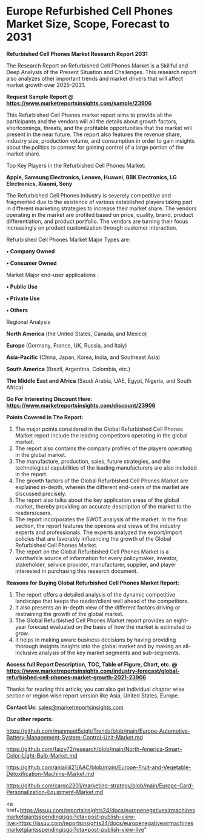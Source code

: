 # Europe Refurbished Cell Phones Market Size, Scope, Forecast to 2031

<strong>Refurbished Cell Phones Market Research Report 2031</strong>

The Research Report on Refurbished Cell Phones Market is a Skillful and Deep Analysis of the Present Situation and Challenges. This research report also analyzes other important trends and market drivers that will affect market growth over 2025-2031.

<strong>Request Sample Report @ <a href=https://www.marketreportsinsights.com/sample/23906>https://www.marketreportsinsights.com/sample/23906</a></strong>

This Refurbished Cell Phones market report aims to provide all the participants and the vendors will all the details about growth factors, shortcomings, threats, and the profitable opportunities that the market will present in the near future. The report also features the revenue share, industry size, production volume, and consumption in order to gain insights about the politics to contest for gaining control of a large portion of the market share.

Top Key Players in the Refurbished Cell Phones Market:

<strong>Apple, Samsung Electronics, Lenovo, Huawei, BBK Electronics, LG Electronics, Xiaomi, Sony</strong>

The Refurbished Cell Phones Industry is severely competitive and fragmented due to the existence of various established players taking part in different marketing strategies to increase their market share. The vendors operating in the market are profiled based on price, quality, brand, product differentiation, and product portfolio. The vendors are turning their focus increasingly on product customization through customer interaction.

Refurbished Cell Phones Market Major Types are:

<strong>• Company Owned

• Consumer Owned</strong>

Market Major end-user applications :

<strong>• Public Use

• Private Use

• Others</strong>

Regional Analysis

</u><strong><b>North America</b></strong> (the United States, Canada, and Mexico)

<strong><b>Europe </b></strong>(Germany, France, UK, Russia, and Italy)

<strong><b>Asia-Pacific</b></strong> (China, Japan, Korea, India, and Southeast Asia)

<strong><b>South America</b></strong> (Brazil, Argentina, Colombia, etc.)

<strong><b>The Middle East and Africa</b></strong> (Saudi Arabia, UAE, Egypt, Nigeria, and South Africa)

<strong>Go For Interesting Discount Here: <a href=https://www.marketreportsinsights.com/discount/23906>https://www.marketreportsinsights.com/discount/23906</a></strong>

<strong>Points Covered in The Report:</strong>
<ol>
  <li>The major points considered in the Global Refurbished Cell Phones Market report include the leading competitors operating in the global market.</li>
  <li>The report also contains the company profiles of the players operating in the global market.</li>
  <li>The manufacture, production, sales, future strategies, and the technological capabilities of the leading manufacturers are also included in the report.</li>
  <li>The growth factors of the Global Refurbished Cell Phones Market are explained in-depth, wherein the different end-users of the market are discussed precisely.</li>
  <li>The report also talks about the key application areas of the global market, thereby providing an accurate description of the market to the readers/users.</li>
  <li>The report incorporates the SWOT analysis of the market. In the final section, the report features the opinions and views of the industry experts and professionals. The experts analyzed the export/import policies that are favorably influencing the growth of the Global Refurbished Cell Phones Market.</li>
  <li>The report on the Global Refurbished Cell Phones Market is a worthwhile source of information for every policymaker, investor, stakeholder, service provider, manufacturer, supplier, and player interested in purchasing this research document.</li>
</ol>
<strong>Reasons for Buying Global Refurbished Cell Phones Market Report:</strong>

<ol>
  <li>The report offers a detailed analysis of the dynamic competitive landscape that keeps the reader/client well ahead of the competitors.</li>
  <li>It also presents an in-depth view of the different factors driving or restraining the growth of the global market.</li>
  <li>The Global Refurbished Cell Phones Market report provides an eight-year forecast evaluated on the basis of how the market is estimated to grow.</li>
  <li>It helps in making aware business decisions by having providing thorough insights insights into the global market and by making an all-inclusive analysis of the key market segments and sub-segments.</li>
</ol>
<strong>Access full Report Description, TOC, Table of Figure, Chart, etc. @ <a href=https://www.marketreportsinsights.com/industry-forecast/global-refurbished-cell-phones-market-growth-2021-23906>https://www.marketreportsinsights.com/industry-forecast/global-refurbished-cell-phones-market-growth-2021-23906</a></strong>


Thanks for reading this article; you can also get individual chapter wise section or region wise report version like Asia, United States, Europe.

<strong>Contact Us:</strong>
sales@marketreportsinsights.com

<strong>Our other reports:</strong>

<a href=https://github.com/manmeet5sigh/Trends/blob/main/Europe-Automotive-Battery-Management-System-Control-Unit-Market.md>https://github.com/manmeet5sigh/Trends/blob/main/Europe-Automotive-Battery-Management-System-Control-Unit-Market.md</a>

<a href=https://github.com/faizy72/research/blob/main/North-America-Smart-Color-Light-Bulb-Market.md>https://github.com/faizy72/research/blob/main/North-America-Smart-Color-Light-Bulb-Market.md</a>

<a href=https://github.com/anjaliiii21/AAC/blob/main/Europe-Fruit-and-Vegetable-Detoxification-Machine-Market.md>https://github.com/anjaliiii21/AAC/blob/main/Europe-Fruit-and-Vegetable-Detoxification-Machine-Market.md</a>

<a href=https://github.com/cargo2301/marketing-strategy/blob/main/Europe-Card-Personalization-Equipment-Market.md>https://github.com/cargo2301/marketing-strategy/blob/main/Europe-Card-Personalization-Equipment-Market.md</a>

<a href=https://issuu.com/reportsinsights24/docs/europenegativeairmachinesmarketgiantsspendingisgoi?cta=post-publish-view-live>https://issuu.com/reportsinsights24/docs/europenegativeairmachinesmarketgiantsspendingisgoi?cta=post-publish-view-live</a>"
